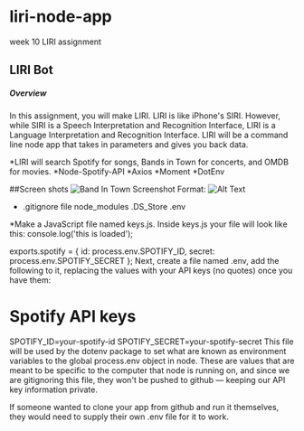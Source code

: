# liri-node-app
week 10 LIRI assignment
 
## LIRI Bot
##### Overview
In this assignment, you will make LIRI. LIRI is like iPhone's SIRI. However, while SIRI is a Speech Interpretation and Recognition Interface, LIRI is a Language Interpretation and Recognition Interface. LIRI will be a command line node app that takes in parameters and gives you back data.

*LIRI will search Spotify for songs, Bands in Town for concerts, and OMDB for movies.
*Node-Spotify-API
*Axios
*Moment
*DotEnv

##Screen shots
![Band In Town Screenshot](/images/logo.png)
Format: ![Alt Text](url)

* .gitignore file 
node_modules
.DS_Store
.env

*Make a JavaScript file named keys.js.
Inside keys.js your file will look like this:
console.log('this is loaded');

exports.spotify = {
  id: process.env.SPOTIFY_ID,
  secret: process.env.SPOTIFY_SECRET
};
Next, create a file named .env, add the following to it, replacing the values with your API keys (no quotes) once you have them:

# Spotify API keys

SPOTIFY_ID=your-spotify-id
SPOTIFY_SECRET=your-spotify-secret
This file will be used by the dotenv package to set what are known as environment variables to the global process.env object in node. These are values that are meant to be specific to the computer that node is running on, and since we are gitignoring this file, they won't be pushed to github — keeping our API key information private.

If someone wanted to clone your app from github and run it themselves, they would need to supply their own .env file for it to work.
